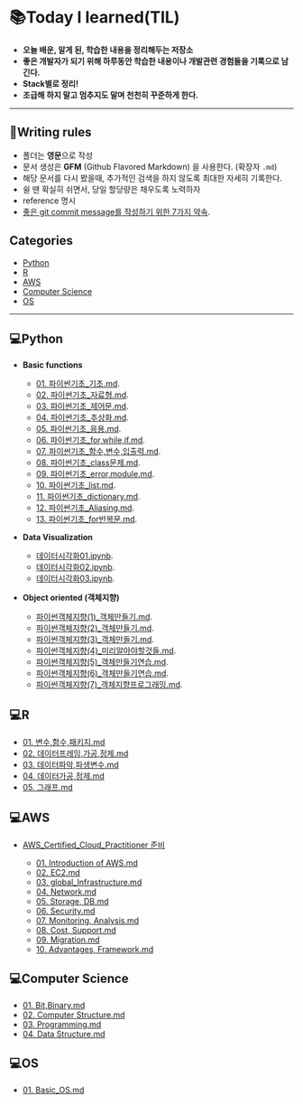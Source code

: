 📚Today I learned(TIL)
=================

* **오늘 배운, 알게 된, 학습한 내용을 정리해두는 저장소**
* **좋은 개발자가 되기 위해 하루동안 학습한 내용이나 개발관련 경험들을 기록으로 남긴다.**
* **Stack별로 정리!**
* **조급해 하지 말고 멈추지도 말며 천천히 꾸준하게 한다.**
---

📌Writing rules
--------------
* 폴더는 **영문**으로 작성
* 문서 생성은 **GFM** (Github Flavored Markdown) 을 사용한다. (확장자 `.md`)
* 해당 문서를 다시 봤을때, 추가적인 검색을 하지 않도록 최대한 자세히 기록한다.
* 쉴 땐 확실히 쉬면서, 당일 할당량은 채우도록 노력하자
* reference 명시
* [좋은 git commit message를 작성하기 위한 7가지 약속](https://meetup.toast.com/posts/106).

Categories
----------
* [Python](#💻python)
* [R](#💻r)
* [AWS](#💻aws)
* [Computer Science](#💻computer-science)
* [OS](#💻os)
- - -
## 💻Python
* **Basic functions**
  - [01. 파이썬기초_기초.md](https://github.com/Hakunam97/TIL/blob/master/Python/Python_Basic/%5BCodeit%5DPython_%EA%B8%B0%EC%B4%88/01.%ED%8C%8C%EC%9D%B4%EC%8D%AC%EA%B8%B0%EC%B4%88_%EA%B8%B0%EC%B4%88.md).
  - [02. 파이썬기초_자료형.md](https://github.com/Hakunam97/TIL/blob/master/Python/Python_Basic/%5BCodeit%5DPython_%EA%B8%B0%EC%B4%88/02.%ED%8C%8C%EC%9D%B4%EC%8D%AC%EA%B8%B0%EC%B4%88_%EC%9E%90%EB%A3%8C%ED%98%95.md).
  - [03. 파이썬기초_제어문.md](https://github.com/Hakunam97/TIL/blob/master/Python/Python_Basic/%5BCodeit%5DPython_%EA%B8%B0%EC%B4%88/03.%ED%8C%8C%EC%9D%B4%EC%8D%AC%EA%B8%B0%EC%B4%88_%EC%A0%9C%EC%96%B4%EB%AC%B8.md).
  - [04. 파이썬기초_추상화.md](https://github.com/Hakunam97/TIL/blob/master/Python/Python_Basic/%5BCodeit%5DPython_%EA%B8%B0%EC%B4%88/04.%ED%8C%8C%EC%9D%B4%EC%8D%AC%EA%B8%B0%EC%B4%88_%EC%B6%94%EC%83%81%ED%99%94.md).
  - [05. 파이썬기초_응용.md](https://github.com/Hakunam97/TIL/blob/master/Python/Python_Basic/%5BCodeit%5DPython_%EA%B8%B0%EC%B4%88/05.%ED%8C%8C%EC%9D%B4%EC%8D%AC%EA%B8%B0%EC%B4%88_%EC%9D%91%EC%9A%A9.md).
  - [06. 파이썬기초_for,while,if.md](https://github.com/Hakunam97/TIL/blob/master/Python/Python_Basic/%5Bnadocoding%5DPython_%EA%B8%B0%EC%B4%88/06.%ED%8C%8C%EC%9D%B4%EC%8D%AC%EA%B8%B0%EC%B4%88_for%2Cwhile%2Cif.md).
  - [07. 파이썬기초_함수,변수,입출력.md](https://github.com/Hakunam97/TIL/blob/master/Python/Python_Basic/%5Bnadocoding%5DPython_%EA%B8%B0%EC%B4%88/07.%ED%8C%8C%EC%9D%B4%EC%8D%AC%EA%B8%B0%EC%B4%88_%ED%95%A8%EC%88%98%2C%EB%B3%80%EC%88%98%2C%EC%9E%85%EC%B6%9C%EB%A0%A5.md).
  - [08. 파이썬기초_class문제.md](https://github.com/Hakunam97/TIL/blob/master/Python/Python_Basic/%5Bnadocoding%5DPython_%EA%B8%B0%EC%B4%88/08.%ED%8C%8C%EC%9D%B4%EC%8D%AC%EA%B8%B0%EC%B4%88_class%EB%AC%B8%EC%A0%9C.md).
  - [09. 파이썬기초_error,module.md](https://github.com/Hakunam97/TIL/blob/master/Python/Python_Basic/%5Bnadocoding%5DPython_%EA%B8%B0%EC%B4%88/09.%ED%8C%8C%EC%9D%B4%EC%8D%AC%EA%B8%B0%EC%B4%88_error%2Cmodule.md).
  - [10. 파이썬기초_list.md](https://github.com/Hakunam97/TIL/blob/master/Python/Python_Basic/%5BCodeit%5DPython_%EB%8D%B0%EC%9D%B4%ED%84%B0/10.%ED%8C%8C%EC%9D%B4%EC%8D%AC%EA%B8%B0%EC%B4%88_list.md).
  - [11. 파이썬기초_dictionary.md](https://github.com/Hakunam97/TIL/blob/master/Python/Python_Basic/%5BCodeit%5DPython_%EB%8D%B0%EC%9D%B4%ED%84%B0/11.%ED%8C%8C%EC%9D%B4%EC%8D%AC%EA%B8%B0%EC%B4%88_dictionary.md).
  - [12. 파이썬기초_Aliasing.md](https://github.com/Hakunam97/TIL/blob/master/Python/Python_Basic/%5BCodeit%5DPython_%EB%8D%B0%EC%9D%B4%ED%84%B0/12.%ED%8C%8C%EC%9D%B4%EC%8D%AC%EA%B8%B0%EC%B4%88_Aliasing.md).
  - [13. 파이썬기초_for반복문.md](https://github.com/Hakunam97/TIL/blob/master/Python/Python_Basic/%5BCodeit%5DPython_%EB%8D%B0%EC%9D%B4%ED%84%B0/13.%ED%8C%8C%EC%9D%B4%EC%8D%AC%EA%B8%B0%EC%B4%88_for%EB%B0%98%EB%B3%B5%EB%AC%B8.md).
  
* **Data Visualization**
  - [데이터시각화01.ipynb](https://github.com/Hakunam97/TIL/blob/master/Python/Python_Data_visualization/data/%EB%8D%B0%EC%9D%B4%ED%84%B0%EC%8B%9C%EA%B0%81%ED%99%9401.ipynb).
  - [데이터시각화02.ipynb](https://github.com/Hakunam97/TIL/blob/master/Python/Python_Data_visualization/data/%EB%8D%B0%EC%9D%B4%ED%84%B0%EC%8B%9C%EA%B0%81%ED%99%9402.ipynb).
  - [데이터시각화03.ipynb](https://github.com/Hakunam97/TIL/blob/master/Python/Python_Data_visualization/data/%EB%8D%B0%EC%9D%B4%ED%84%B0%EC%8B%9C%EA%B0%81%ED%99%9403.ipynb).

* **Object oriented (객체지향)**
  - [파이썬객체지향(1)_객체만들기.md](https://github.com/Hakunam97/TIL/blob/master/Python/%5BCodeit%5DPython_Object%20oriented/%ED%8C%8C%EC%9D%B4%EC%8D%AC%EA%B0%9D%EC%B2%B4%EC%A7%80%ED%96%A5(1)_%EA%B0%9D%EC%B2%B4%EB%A7%8C%EB%93%A4%EA%B8%B0.md).
  - [파이썬객체지향(2)_객체만들기.md](https://github.com/Hakunam97/TIL/blob/master/Python/%5BCodeit%5DPython_Object%20oriented/%ED%8C%8C%EC%9D%B4%EC%8D%AC%EA%B0%9D%EC%B2%B4%EC%A7%80%ED%96%A5(2)_%EA%B0%9D%EC%B2%B4%EB%A7%8C%EB%93%A4%EA%B8%B0.md).
  - [파이썬객체지향(3)_객체만들기.md](https://github.com/Hakunam97/TIL/blob/master/Python/%5BCodeit%5DPython_Object%20oriented/%ED%8C%8C%EC%9D%B4%EC%8D%AC%EA%B0%9D%EC%B2%B4%EC%A7%80%ED%96%A5(3)_%EA%B0%9D%EC%B2%B4%EB%A7%8C%EB%93%A4%EA%B8%B0.md).
  - [파이썬객체지향(4)_미리알아야할것들.md](https://github.com/Hakunam97/TIL/blob/master/Python/%5BCodeit%5DPython_Object%20oriented/%ED%8C%8C%EC%9D%B4%EC%8D%AC%EA%B0%9D%EC%B2%B4%EC%A7%80%ED%96%A5(4)_%EB%AF%B8%EB%A6%AC%EC%95%8C%EC%95%84%EC%95%BC%ED%95%A0%EA%B2%83%EB%93%A4.md).
  - [파이썬객체지향(5)_객체만들기연습.md](https://github.com/Hakunam97/TIL/blob/master/Python/%5BCodeit%5DPython_Object%20oriented/%ED%8C%8C%EC%9D%B4%EC%8D%AC%EA%B0%9D%EC%B2%B4%EC%A7%80%ED%96%A5(5)_%EA%B0%9D%EC%B2%B4%EB%A7%8C%EB%93%A4%EA%B8%B0%EC%97%B0%EC%8A%B5.md).
  - [파이썬객체지향(6)_객체만들기연습.md](https://github.com/Hakunam97/TIL/blob/master/Python/%5BCodeit%5DPython_Object%20oriented/%ED%8C%8C%EC%9D%B4%EC%8D%AC%EA%B0%9D%EC%B2%B4%EC%A7%80%ED%96%A5(6)_%EA%B0%9D%EC%B2%B4%EB%A7%8C%EB%93%A4%EA%B8%B0%EC%97%B0%EC%8A%B5.md).
  - [파이썬객체지향(7)_객체지향프로그래밍.md](https://github.com/Hakunam97/TIL/blob/master/Python/%5BCodeit%5DPython_Object%20oriented/%ED%8C%8C%EC%9D%B4%EC%8D%AC%EA%B0%9D%EC%B2%B4%EC%A7%80%ED%96%A5(7)_%EA%B0%9D%EC%B2%B4%EC%A7%80%ED%96%A5%ED%94%84%EB%A1%9C%EA%B7%B8%EB%9E%98%EB%B0%8D.md).

## 💻R
- [01. 변수,함수,패키지.md](https://github.com/Hakunam97/TIL/blob/master/R/01_%EB%B3%80%EC%88%98%2C%ED%95%A8%EC%88%98%2C%ED%8C%A8%ED%82%A4%EC%A7%80.md)
- [02. 데이터프레임,가공,정제.md](https://github.com/Hakunam97/TIL/blob/master/R/02_%EB%8D%B0%EC%9D%B4%ED%84%B0%ED%94%84%EB%A0%88%EC%9E%84%2C%EA%B0%80%EA%B3%B5%2C%EC%A0%95%EC%A0%9C.md)
- [03. 데이터파악,파생변수.md](https://github.com/Hakunam97/TIL/blob/master/R/03.%EB%8D%B0%EC%9D%B4%ED%84%B0%ED%8C%8C%EC%95%85%2C%ED%8C%8C%EC%83%9D%EB%B3%80%EC%88%98.md)
- [04. 데이터가공,정제.md](https://github.com/Hakunam97/TIL/blob/master/R/04.%EB%8D%B0%EC%9D%B4%ED%84%B0%EA%B0%80%EA%B3%B5%2C%EC%A0%95%EC%A0%9C.md)
- [05. 그래프.md](https://github.com/Hakunam97/TIL/blob/master/R/05.%EA%B7%B8%EB%9E%98%ED%94%84.md)

## 💻AWS
- [AWS_Certified_Cloud_Practitioner 준비](https://github.com/Hakunam97/TIL/tree/master/AWS/AWS_Certified_Cloud_Practitioner)

  - [01. Introduction of AWS.md](https://github.com/Hakunam97/TIL/blob/master/AWS/AWS_Certified_Cloud_Practitioner/01.AWS%EC%86%8C%EA%B0%9C.md)
  - [02. EC2.md](https://github.com/Hakunam97/TIL/blob/master/AWS/AWS_Certified_Cloud_Practitioner/02.EC2.md)
  - [03. global_Infrastructure.md](https://github.com/Hakunam97/TIL/blob/master/AWS/AWS_Certified_Cloud_Practitioner/03.%EA%B8%80%EB%A1%9C%EB%B2%8C%EC%9D%B8%ED%94%84%EB%9D%BC%2C%EC%95%88%EC%A0%95%EC%84%B1.md)
  - [04. Network.md](https://github.com/Hakunam97/TIL/blob/master/AWS/AWS_Certified_Cloud_Practitioner/04.%EB%84%A4%ED%8A%B8%EC%9B%8C%ED%82%B9.md)
  - [05. Storage, DB.md](https://github.com/Hakunam97/TIL/blob/master/AWS/AWS_Certified_Cloud_Practitioner/05.%EC%8A%A4%ED%86%A0%EB%A6%AC%EC%A7%80%2C%EB%8D%B0%EC%9D%B4%ED%84%B0%EB%B2%A0%EC%9D%B4%EC%8A%A4.md)
  - [06. Security.md](https://github.com/Hakunam97/TIL/blob/master/AWS/AWS_Certified_Cloud_Practitioner/06.%EB%B3%B4%EC%95%88.md)
  - [07. Monitoring, Analysis.md](https://github.com/Hakunam97/TIL/blob/master/AWS/AWS_Certified_Cloud_Practitioner/07.%EB%AA%A8%EB%8B%88%ED%84%B0%EB%A7%81%2C%EB%B6%84%EC%84%9D.md)
  - [08. Cost, Support.md](https://github.com/Hakunam97/TIL/blob/master/AWS/AWS_Certified_Cloud_Practitioner/08.%EC%9A%94%EA%B8%88%2C%EC%A7%80%EC%9B%90.md)
  - [09. Migration.md](https://github.com/Hakunam97/TIL/blob/master/AWS/AWS_Certified_Cloud_Practitioner/09.%EB%A7%88%EC%9D%B4%EA%B7%B8%EB%A0%88%EC%9D%B4%EC%85%98%2C%ED%98%81%EC%8B%A0.md)
  - [10. Advantages, Framework.md](https://github.com/Hakunam97/TIL/blob/master/AWS/AWS_Certified_Cloud_Practitioner/10.%EC%9D%B4%EC%A0%90%2C%ED%94%84%EB%A0%88%EC%9E%84%EC%9B%8C%ED%81%AC.md)

## 💻Computer Science
- [01. Bit,Binary.md](https://github.com/Hakunam97/TIL/blob/master/Computer%20Science/01_%EB%B9%84%ED%8A%B8%EC%99%80%EC%A7%84%EC%88%98.md)
- [02. Computer Structure.md](https://github.com/Hakunam97/TIL/blob/master/Computer%20Science/02_%EC%BB%B4%ED%93%A8%ED%84%B0%EA%B5%AC%EC%A1%B0.md)
- [03. Programming.md](https://github.com/Hakunam97/TIL/blob/master/Computer%20Science/03.%ED%94%84%EB%A1%9C%EA%B7%B8%EB%9E%98%EB%B0%8D.md)
- [04. Data Structure.md](https://github.com/Hakunam97/TIL/blob/master/Computer%20Science/04.%EC%9E%90%EB%A3%8C%EA%B5%AC%EC%A1%B0.md)

## 💻OS
- [01. Basic_OS.md](https://github.com/Hakunam97/TIL/blob/master/OS/Basic_OS.md)